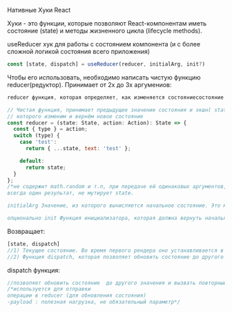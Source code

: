 Нативные Хуки React

Хуки - это функции, которые позволяют React-компонентам иметь состояние (state) и методы жизненного цикла (lifecycle methods).

useReducer хук для работы с состоянием компонента
(и с более сложной логикой состояния всего приложения) 

``` javascript
const [state, dispatch] = useReducer(reducer, initialArg, init?)
```
Чтобы его использовать, необходимо написать чистую функцию reducer(редуктор).
Принимает от 2х до 3х аргумениов:
``` javascript
reducer функция, которая определяет, как изменяется состояниесостояние.

// Чистая функция, принимает предыдущее значение состояния и экшн( state, action), с помощью
// которого изменим и вернём новое состояние
const reducer = (state: State, action: Action): State => {
  const { type } = action;
  switch (type) {
    case 'test':
      return { ...state, text: 'test' };

    default:
      return state;
  }
};
/*не содержит math.random и т.п, при передаче ей одинаковых аргументов, будет возвращать
всегда один результат, не мутирует state.

initialArg Значение, из которого вычисляется начальное состояние. Это может быть значение любого типа. То, как из него будет вычисляться начальное состояние, зависит от следующего аргумента init.

опционально init Функция инициализатора, которая должна вернуть начальное состояние. Если она не указана, то начальное состояние устанавливается в initialArg. В противном случае начальное состояние устанавливается в результат вызова init(initialArg).
```
Возвращает:
```javascript
[state, dispatch]
//1) Текущее состояние. Во время первого рендера оно устанавливается в init(initialArg) или initialArg (если нет init).
//2) Функция dispatch, которая позволяет обновить состояние до другого значения и вызвать повторный рендеринг.
```
dispatch функция:
```javascript
//позволяет обновить состояние  до другого значения и вызвать повторный рендеринг
/*используется для отправки
операции в reducer (для обновления состояния)
-payload : полезная нагрузка, не обязательный параметр*/

```


